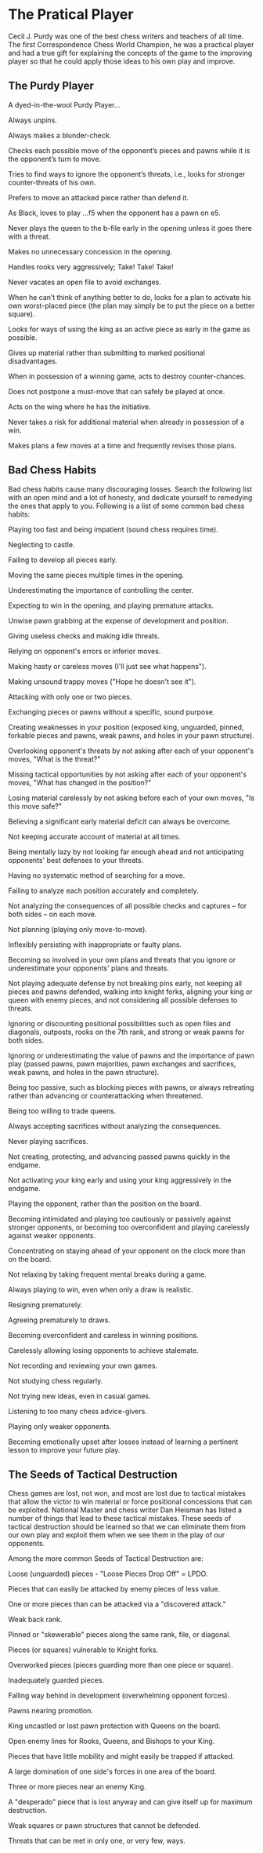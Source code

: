# The Pratical Player

Cecil J. Purdy was one of the best chess writers and teachers of all time. The first Correspondence Chess World Champion, he was a practical player and had a true gift for explaining the concepts of the game to the improving player so that he could apply those ideas to his own play and improve.

## The Purdy Player

A dyed-in-the-wool Purdy Player…

Always unpins.

Always makes a blunder-check.

Checks each possible move of the opponent’s pieces and pawns while it is the opponent’s turn to move.

Tries to find ways to ignore the opponent’s threats, i.e., looks for stronger counter-threats of his own.

Prefers to move an attacked piece rather than defend it.

As Black, loves to play …f5 when the opponent has a pawn on e5.

Never plays the queen to the b-file early in the opening unless it goes there with a threat.

Makes no unnecessary concession in the opening.

Handles rooks very aggressively; Take! Take! Take!

Never vacates an open file to avoid exchanges.

When he can’t think of anything better to do, looks for a plan to activate his own worst-placed piece (the plan may simply be to put the piece on a better square).

Looks for ways of using the king as an active piece as early in the game as possible.

Gives up material rather than submitting to marked positional disadvantages.

When in possession of a winning game, acts to destroy counter-chances.

Does not postpone a must-move that can safely be played at once.

Acts on the wing where he has the initiative.

Never takes a risk for additional material when already in possession of a win.

Makes plans a few moves at a time and frequently revises those plans.

## Bad Chess Habits

Bad chess habits cause many discouraging losses. Search the following list with an open mind and a lot of honesty, and dedicate yourself to remedying the ones that apply to you. Following is a list of some common bad chess habits:

Playing too fast and being impatient (sound chess requires time).

Neglecting to castle.

Failing to develop all pieces early.

Moving the same pieces multiple times in the opening.

Underestimating the importance of controlling the center.

Expecting to win in the opening, and playing premature attacks.

Unwise pawn grabbing at the expense of development and position.

Giving useless checks and making idle threats.

Relying on opponent's errors or inferior moves.

Making hasty or careless moves (I'll just see what happens").

Making unsound trappy moves ("Hope he doesn't see it").

Attacking with only one or two pieces.

Exchanging pieces or pawns without a specific, sound purpose.

Creating weaknesses in your position (exposed king, unguarded, pinned, forkable pieces and pawns, weak pawns, and holes in your pawn structure).

Overlooking opponent's threats by not asking after each of your opponent's moves, "What is the threat?"

Missing tactical opportunities by not asking after each of your opponent's moves, "What has changed in the position?"

Losing material carelessly by not asking before each of your own moves, "Is this move safe?"

Believing a significant early material deficit can always be overcome.

Not keeping accurate account of material at all times.

Being mentally lazy by not looking far enough ahead and not anticipating opponents' best defenses to your threats.

Having no systematic method of searching for a move.

Failing to analyze each position accurately and completely.

Not analyzing the consequences of all possible checks and captures – for both sides – on each move.

Not planning (playing only move-to-move).

Inflexibly persisting with inappropriate or faulty plans.

Becoming so involved in your own plans and threats that you ignore or underestimate your opponents' plans and threats.

Not playing adequate defense by not breaking pins early, not keeping all pieces and pawns defended, walking into knight forks, aligning your king or queen with enemy pieces, and not considering all possible defenses to threats.

Ignoring or discounting positional possibilities such as open files and diagonals, outposts, rooks on the 7th rank, and strong or weak pawns for both sides.

Ignoring or underestimating the value of pawns and the importance of pawn play (passed pawns, pawn majorities, pawn exchanges and sacrifices, weak pawns, and holes in the pawn structure).

Being too passive, such as blocking pieces with pawns, or always retreating rather than advancing or counterattacking when threatened.

Being too willing to trade queens.

Always accepting sacrifices without analyzing the consequences.

Never playing sacrifices.

Not creating, protecting, and advancing passed pawns quickly in the endgame.

Not activating your king early and using your king aggressively in the endgame.

Playing the opponent, rather than the position on the board.

Becoming intimidated and playing too cautiously or passively against stronger opponents, or becoming too overconfident and playing carelessly against weaker opponents.

Concentrating on staying ahead of your opponent on the clock more than on the board.

Not relaxing by taking frequent mental breaks during a game.

Always playing to win, even when only a draw is realistic.

Resigning prematurely.

Agreeing prematurely to draws.

Becoming overconfident and careless in winning positions.

Carelessly allowing losing opponents to achieve stalemate.

Not recording and reviewing your own games.

Not studying chess regularly.

Not trying new ideas, even in casual games.

Listening to too many chess advice-givers.

Playing only weaker opponents.

Becoming emotionally upset after losses instead of learning a pertinent lesson to improve your future play.

## The Seeds of Tactical Destruction

Chess games are lost, not won, and most are lost due to tactical mistakes that allow the victor to win material or force positional concessions that can be exploited. National Master and chess writer Dan Heisman has listed a number of things that lead to these tactical mistakes. These seeds of tactical destruction should be learned so that we can eliminate them from our own play and exploit them when we see them in the play of our opponents. 

Among the more common Seeds of Tactical Destruction are:

Loose (unguarded) pieces - "Loose Pieces Drop Off" = LPDO.

Pieces that can easily be attacked by enemy pieces of less value.

One or more pieces than can be attacked via a "discovered attack." 

Weak back rank.

Pinned or "skewerable" pieces along the same rank, file, or diagonal.

Pieces (or squares) vulnerable to Knight forks.

Overworked pieces (pieces guarding more than one piece or square).

Inadequately guarded pieces.

Falling way behind in development (overwhelming opponent forces).

Pawns nearing promotion.

King uncastled or lost pawn protection with Queens on the board.

Open enemy lines for Rooks, Queens, and Bishops to your King.

Pieces that have little mobility and might easily be trapped if attacked.

A large domination of one side's forces in one area of the board.

Three or more pieces near an enemy King.

A "desperado" piece that is lost anyway and can give itself up for maximum destruction. 

Weak squares or pawn structures that cannot be defended.

Threats that can be met in only one, or very few, ways.